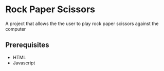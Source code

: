 # Rock Paper Scissors 

A project that allows the the user to play rock paper scissors against the computer

## Prerequisites

- HTML
- Javascript